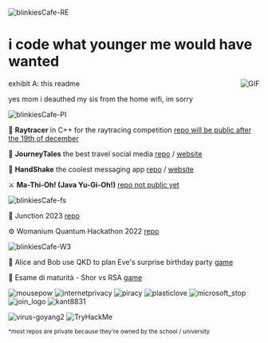 ![blinkiesCafe-RE](https://github.com/cosmcif/cosmcif/assets/75504103/8df32cc8-9b8b-4f9a-afe5-58d80e71f109)
# i code what younger me would have wanted
exhibit A: this readme
<img alt="GIF" align="right" src="https://github.com/cosmcif/cosmcif/assets/75504103/8af1082f-367a-4041-8c2d-8b724f03caae">

yes mom i deauthed my sis from the home wifi, im sorry

![blinkiesCafe-PI](https://github.com/cosmcif/cosmcif/assets/75504103/c41c4330-7b3f-4dc1-b161-b3730855fc14)

🎨 **Raytracer** in C++ for the raytracing competition [repo will be public after the 19th of december](https://github.com/cosmcif/raytracer)

🐡 **JourneyTales** the best travel social media [repo](https://gitlab.com/usi-si-teaching/bachelor-inf/2023/software-atelier-4/team-4-pufferfish) / [website](https://pufferfish.sa4.usi.ch/)

🤝 **HandShake** the coolest messaging app [repo](https://github.com/ogs-at-usi/handshake) / [website](https://handshakeapp.ch/)

⚔️ **Ma-Thi-Oh! (Java Yu-Gi-Oh!)** [repo not public yet](#)

![blinkiesCafe-fs](https://github.com/cosmcif/cosmcif/assets/75504103/96184900-b19e-4148-b947-253234642155)

🐬 Junction 2023 [repo](https://github.com/CuremateJunction/frontend)

⚙️ Womanium Quantum Hackathon 2022 [repo](https://github.com/cosmcif/Quantum-Hardware-Education-Challenge---QWorld)

![blinkiesCafe-W3](https://github.com/cosmcif/cosmcif/assets/75504103/5c5dc162-c518-44e7-b50c-4aa6fc1bb9a8)

🎂 Alice and Bob use QKD to plan Eve's surprise birthday party [game](https://cosmcif.itch.io/qkd)

🌿 Esame di maturità - Shor vs RSA [game](https://github.com/cosmcif/esame-maturita)

![mousepow](https://github.com/cosmcif/cosmcif/assets/75504103/b4b387f4-42f4-4979-8c74-7afaabea1883)
![internetprivacy](https://github.com/cosmcif/cosmcif/assets/75504103/3e54d56c-23bf-42c9-850f-d8d970444d11)
![piracy](https://github.com/cosmcif/cosmcif/assets/75504103/05909d63-5fca-4966-9b1d-11358b59fe75)
![plasticlove](https://github.com/cosmcif/cosmcif/assets/75504103/a0e3efc1-74cc-4225-9d68-49de23f18c8a)
![microsoft_stop](https://github.com/cosmcif/cosmcif/assets/75504103/7453aafc-b8cf-4278-abfb-016b4a187929)
![join_logo](https://github.com/cosmcif/cosmcif/assets/75504103/10051eb1-6967-4921-bcd4-0262eafa4146)
![kant8831](https://github.com/cosmcif/cosmcif/assets/75504103/92be678b-d457-4715-ab60-946a790cd4d1)

![virus-goyang2](https://github.com/cosmcif/cosmcif/assets/75504103/ea86410b-27e9-4027-ba44-792f1b6e0586) 
<img src="https://tryhackme-badges.s3.amazonaws.com/cosmcif.png" alt="TryHackMe">

<sub>*most repos are private because they're owned by the school / university</sub>
